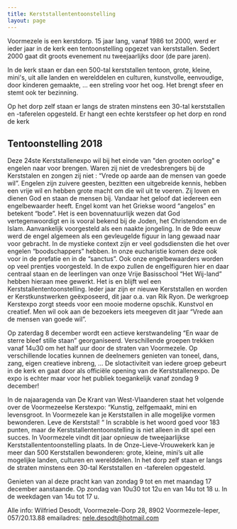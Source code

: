 ```yaml
---
title: Kerststallententoonstelling
layout: page
---
```


Voormezele is een kerstdorp.
15 jaar lang, vanaf 1986 tot 2000, werd er ieder jaar in de kerk een tentoonstelling opgezet van kerststallen.
Sedert 2000 gaat dit groots evenement nu tweejaarlijks door (de pare jaren).

In de kerk staan er dan een 500-tal kerststallen tentoon, grote, kleine, mini's, uit alle landen en werelddelen en culturen, kunstvolle, eenvoudige, door kinderen gemaakte, ... een streling voor het oog. Het brengt sfeer en stemt ook ter bezinning.

Op het dorp zelf staan er langs de straten minstens een 30-tal kerststallen en -taferelen opgesteld.
Er hangt een echte kerstsfeer op het dorp en rond de kerk

## Tentoonstelling 2018


Deze 24ste Kerststallenexpo wil bij het einde van "den grooten oorlog" e engelen naar voor brengen. Waren zij niet de vredesbrengers bij de Kerststalen en zongen zij niet : “Vrede op aarde aan de mensen van goede wil”.
Engelen zijn zuivere geesten, bezitten een uitgebreide kennis, hebben een vrije wil en hebben grote macht om die wil uit te voeren. Zij loven en dienen God en staan de mensen bij. Vandaar het geloof dat iedereen een engelbewaarder heeft. 
Engel komt van het Griekse woord “angelos” en betekent “bode”. Het is een bovennatuurlijk wezen dat God vertegenwoordigt en is vooral bekend bij de Joden, het Christendom en de Islam. Aanvankelijk voorgesteld als een naakte jongeling. In de 9de eeuw werd de engel algemeen als een gevleugelde figuur in lang gewaad naar voor gebracht. In de mystieke context zijn er veel godsdiensten die het over engelen “boodschappers” hebben. In onze eucharistie komen deze ook voor in de prefatie en in de “sanctus”. Ook onze engelbewaarders worden op veel prentjes voorgesteld.
In de expo zullen de engelfiguren hier en daar centraal staan en de leerlingen van onze Vrije Basisschool “Het Wij-land” hebben hieraan mee gewerkt. Het is en blijft wel een Kerststallententoonstelling. 
Ieder jaar zijn er nieuwe Kerststallen en worden er Kerstkunstwerken geëxposeerd, dit jaar o.a. van Rik Ryon. De werkgroep Kerstexpo zorgt steeds voor een mooie moderne opschik. Kunstvol en creatief. Men wil ook aan de bezoekers iets meegeven dit jaar “Vrede aan de mensen van goede wil”.


Op zaterdag 8 december wordt een actieve kerstwandeling “En waar de sterre bleef stille staan” georganiseerd. Verschillende groepen trekken vanaf 14u30 om het half uur door de straten van Voormezele. Op verschillende locaties kunnen de deelnemers genieten van toneel, dans, zang, eigen creatieve inbreng, …  De slotactiviteit van iedere groep gebeurt in de kerk en gaat door als  officiële opening van de Kerststallenexpo. De expo is echter maar voor het publiek toegankelijk vanaf zondag 9 december!


In de najaaragenda van De Krant van West-Vlaanderen staat het volgende over de Voormezeelse Kerstexpo:
“Kunstig, zelfgemaakt, mini en levensgroot. In Voormezele kan je Kerststallen in alle mogelijke vormen bewonderen. Leve de Kerststal! “
In scrabble is het woord goed voor 183 punten, maar de Kerststallententoonstelling is niet alleen in dit spel een succes. In Voormezele vindt dit jaar opnieuw de tweejaarlijkse Kerststallententoonstelling plaats. In de Onze-Lieve-Vrouwekerk kan je meer dan 500 Kerststallen bewonderen: grote, kleine, mini’s uit alle mogelijke landen, culturen en werelddelen. In het dorp zelf staan er langs de straten minstens een 30-tal Kerststallen en -taferelen opgesteld.


Genieten van al deze pracht kan van zondag 9 tot en met maandag 17 december aanstaande. Op zondag van 10u30 tot 12u en van 14u tot 18 u. In de weekdagen van 14u tot 17 u.


Alle info:
Wilfried Desodt, Voormezele-Dorp 28, 8902 Voormezele-Ieper, 057/20.13.88
emailadres: nele.desodt@hotmail.com
